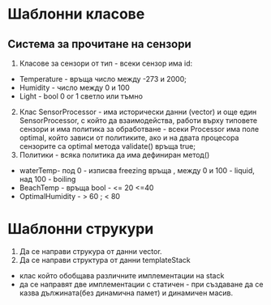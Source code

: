 # Шаблонни класове

## Система за прочитане на сензори

1. Класове за сензори от тип - всеки сензор има id:

- Temperature - връща число между -273 и 2000;
- Humidity - число между 0 и 100
- Light - bool 0 or 1 светло или тъмно

2. Клас SensorProcessor - има исторически данни (vector) и още един SensorProcessor, с който да взаимодейства, работи върху типовете сензори и има политика за обработване - всеки Processor има поле optimal, който зависи от политиките, ако и на двата процесора сензорите са optimal метода validate() връща true;
3. Политики - всяка политика да има дефиниран метод()

- waterTemp- под 0 - изписва freezing връща , между 0 и 100 - liquid, над 100 - boiling
- BeachTemp - връща bool - <= 20 <=40
- OptimalHumidity - > 60 ; < 80

# Шаблонни струкури

1. Да се направи струкура от данни vector.
2. Да се направи структура от данни templateStack

- клас който обобщава различните имплементации на stack
- да се направят две имплементации с статичен - при създаване да се казва дължината(без динамична памет) и динамичен масив.

